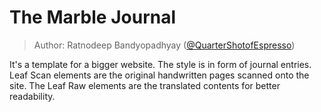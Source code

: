# The Marble Journal

> Author: Ratnodeep Bandyopadhyay ([@QuarterShotofEspresso](https://github.com/QuarterShotofEspresso))

It's a template for a bigger website. The style is in form of journal entries. Leaf Scan elements are the original handwritten pages scanned onto the site. The Leaf Raw elements are the translated contents for better readability.
